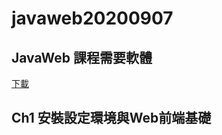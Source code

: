 # javaweb20200907
## JavaWeb 課程需要軟體
[下載](https://drive.google.com/file/d/1hljBks3O8Ra94xdidB8F1PYEooWcplan/view)

## Ch1 安裝設定環境與Web前端基礎
